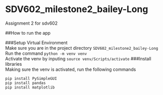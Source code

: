 # SDV602_milestone2_bailey-Long
Assignment 2 for sdv602  

##How to run the app  

###Setup Virtual Environment  
Make sure you are in the project directory ```SDV602_milestone2_bailey-Long```  
Run the command ```python -m venv venv```  
Activate the venv by inputing ```source venv/Scripts/activate```
###Install libraries  
Making sure the venv is activated, run the following commands  
```
pip install PySimpleGUI
pip install pandas
pip install matplotlib
```
